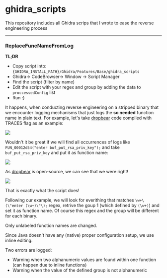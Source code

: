 # ghidra_scripts
This repository includes all Ghidra scrips that I wrote to ease the reverse engineering process

---

### ReplaceFuncNameFromLog
**TL;DR**
- Copy script into: `{GHIDRA_INSTALL_PATH}/Ghidra/Features/Base/ghidra_scripts`
- Ghidra-> CodeBrowser-> Window -> Script Manager
- Find the script (filter by name)
- Edit the script with your regex and group by adding the data to `proccessedConfig` list
- Run :)

It happens, when conducting reverse engineering on a stripped binary that we encounter logging mechanisms that just logs the **so needed** function name in plain text. For example, let's take [dropbear](https://github.com/mkj/dropbear) code compiled with TRACES flag as an example:

![](https://user-images.githubusercontent.com/9990629/71474859-241c0980-27e6-11ea-8b38-5c8643dba520.png)

Wouldn't it be great if we will find all occurrences of logs like `FUN_00012d54("enter buf_put_rsa_priv_key");` and take `buf_put_rsa_priv_key` and put it as function name:

![](https://user-images.githubusercontent.com/9990629/71475364-8d9d1780-27e8-11ea-9105-928f3e7a038b.png)

As [dropbear](https://github.com/mkj/dropbear) is open-source, we can see that we were right!

![](https://user-images.githubusercontent.com/9990629/71475828-b45c4d80-27ea-11ea-99cc-bd38177fb99a.png)

That is exactly what the script does!

Following our example, we will look for everithing that matches `\w+\(\"enter (\w+)\"\);` regex, retrive the goup 1 (which defined by `(\w+)`) and set it as function name. Of course this regex and the group will be different for each binary.

Only unlabeled function names are changed.

Since Java doesn't have any (native) proper configuration setup, we use inline editing.

Two errors are logged:
- Warning when two alphanumeric values are found within one function (can happen due to inline functions)
- Warning when the value of the defined group is not alphanumeric
